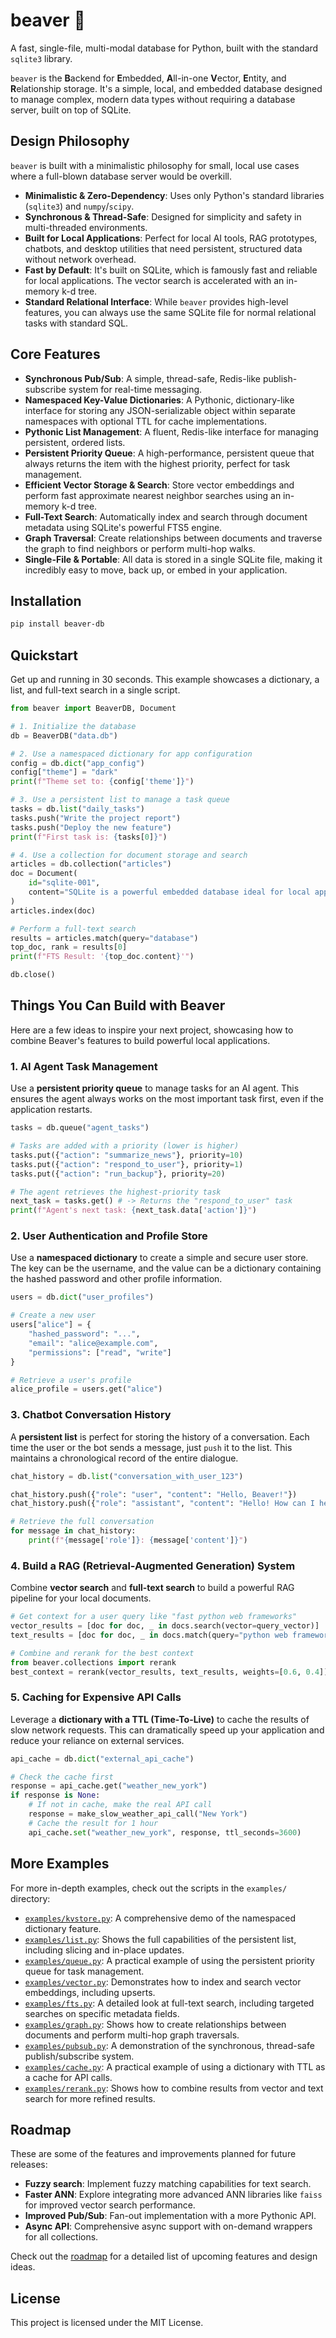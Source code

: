 # beaver 🦫

A fast, single-file, multi-modal database for Python, built with the standard `sqlite3` library.

`beaver` is the **B**ackend for **E**mbedded, **A**ll-in-one **V**ector, **E**ntity, and **R**elationship storage. It's a simple, local, and embedded database designed to manage complex, modern data types without requiring a database server, built on top of SQLite.

## Design Philosophy

`beaver` is built with a minimalistic philosophy for small, local use cases where a full-blown database server would be overkill.

  - **Minimalistic & Zero-Dependency**: Uses only Python's standard libraries (`sqlite3`) and `numpy`/`scipy`.
  - **Synchronous & Thread-Safe**: Designed for simplicity and safety in multi-threaded environments.
  - **Built for Local Applications**: Perfect for local AI tools, RAG prototypes, chatbots, and desktop utilities that need persistent, structured data without network overhead.
  - **Fast by Default**: It's built on SQLite, which is famously fast and reliable for local applications. The vector search is accelerated with an in-memory k-d tree.
  - **Standard Relational Interface**: While `beaver` provides high-level features, you can always use the same SQLite file for normal relational tasks with standard SQL.

## Core Features

  - **Synchronous Pub/Sub**: A simple, thread-safe, Redis-like publish-subscribe system for real-time messaging.
  - **Namespaced Key-Value Dictionaries**: A Pythonic, dictionary-like interface for storing any JSON-serializable object within separate namespaces with optional TTL for cache implementations.
  - **Pythonic List Management**: A fluent, Redis-like interface for managing persistent, ordered lists.
  - **Persistent Priority Queue**: A high-performance, persistent queue that always returns the item with the highest priority, perfect for task management.
  - **Efficient Vector Storage & Search**: Store vector embeddings and perform fast approximate nearest neighbor searches using an in-memory k-d tree.
  - **Full-Text Search**: Automatically index and search through document metadata using SQLite's powerful FTS5 engine.
  - **Graph Traversal**: Create relationships between documents and traverse the graph to find neighbors or perform multi-hop walks.
  - **Single-File & Portable**: All data is stored in a single SQLite file, making it incredibly easy to move, back up, or embed in your application.

## Installation

```bash
pip install beaver-db
```

## Quickstart

Get up and running in 30 seconds. This example showcases a dictionary, a list, and full-text search in a single script.

```python
from beaver import BeaverDB, Document

# 1. Initialize the database
db = BeaverDB("data.db")

# 2. Use a namespaced dictionary for app configuration
config = db.dict("app_config")
config["theme"] = "dark"
print(f"Theme set to: {config['theme']}")

# 3. Use a persistent list to manage a task queue
tasks = db.list("daily_tasks")
tasks.push("Write the project report")
tasks.push("Deploy the new feature")
print(f"First task is: {tasks[0]}")

# 4. Use a collection for document storage and search
articles = db.collection("articles")
doc = Document(
    id="sqlite-001",
    content="SQLite is a powerful embedded database ideal for local apps."
)
articles.index(doc)

# Perform a full-text search
results = articles.match(query="database")
top_doc, rank = results[0]
print(f"FTS Result: '{top_doc.content}'")

db.close()
```

## Things You Can Build with Beaver

Here are a few ideas to inspire your next project, showcasing how to combine Beaver's features to build powerful local applications.

### 1. AI Agent Task Management

Use a **persistent priority queue** to manage tasks for an AI agent. This ensures the agent always works on the most important task first, even if the application restarts.

```python
tasks = db.queue("agent_tasks")

# Tasks are added with a priority (lower is higher)
tasks.put({"action": "summarize_news"}, priority=10)
tasks.put({"action": "respond_to_user"}, priority=1)
tasks.put({"action": "run_backup"}, priority=20)

# The agent retrieves the highest-priority task
next_task = tasks.get() # -> Returns the "respond_to_user" task
print(f"Agent's next task: {next_task.data['action']}")
```

### 2. User Authentication and Profile Store

Use a **namespaced dictionary** to create a simple and secure user store. The key can be the username, and the value can be a dictionary containing the hashed password and other profile information.

```python
users = db.dict("user_profiles")

# Create a new user
users["alice"] = {
    "hashed_password": "...",
    "email": "alice@example.com",
    "permissions": ["read", "write"]
}

# Retrieve a user's profile
alice_profile = users.get("alice")
```

### 3. Chatbot Conversation History

A **persistent list** is perfect for storing the history of a conversation. Each time the user or the bot sends a message, just `push` it to the list. This maintains a chronological record of the entire dialogue.

```python
chat_history = db.list("conversation_with_user_123")

chat_history.push({"role": "user", "content": "Hello, Beaver!"})
chat_history.push({"role": "assistant", "content": "Hello! How can I help you today?"})

# Retrieve the full conversation
for message in chat_history:
    print(f"{message['role']}: {message['content']}")
```

### 4. Build a RAG (Retrieval-Augmented Generation) System

Combine **vector search** and **full-text search** to build a powerful RAG pipeline for your local documents.

```python
# Get context for a user query like "fast python web frameworks"
vector_results = [doc for doc, _ in docs.search(vector=query_vector)]
text_results = [doc for doc, _ in docs.match(query="python web framework")]

# Combine and rerank for the best context
from beaver.collections import rerank
best_context = rerank(vector_results, text_results, weights=[0.6, 0.4])
```

### 5. Caching for Expensive API Calls

Leverage a **dictionary with a TTL (Time-To-Live)** to cache the results of slow network requests. This can dramatically speed up your application and reduce your reliance on external services.

```python
api_cache = db.dict("external_api_cache")

# Check the cache first
response = api_cache.get("weather_new_york")
if response is None:
    # If not in cache, make the real API call
    response = make_slow_weather_api_call("New York")
    # Cache the result for 1 hour
    api_cache.set("weather_new_york", response, ttl_seconds=3600)
```

## More Examples

For more in-depth examples, check out the scripts in the `examples/` directory:

  - [`examples/kvstore.py`](https://www.google.com/search?q=%5Bhttps://www.google.com/search%3Fq%3Dexamples/kvstore.py%5D\(https://www.google.com/search%3Fq%3Dexamples/kvstore.py\)): A comprehensive demo of the namespaced dictionary feature.
  - [`examples/list.py`](https://www.google.com/search?q=%5Bhttps://www.google.com/search%3Fq%3Dexamples/list.py%5D\(https://www.google.com/search%3Fq%3Dexamples/list.py\)): Shows the full capabilities of the persistent list, including slicing and in-place updates.
  - [`examples/queue.py`](https://www.google.com/search?q=%5Bhttps://www.google.com/search%3Fq%3Dexamples/queue.py%5D\(https://www.google.com/search%3Fq%3Dexamples/queue.py\)): A practical example of using the persistent priority queue for task management.
  - [`examples/vector.py`](https://www.google.com/search?q=%5Bhttps://www.google.com/search%3Fq%3Dexamples/vector.py%5D\(https://www.google.com/search%3Fq%3Dexamples/vector.py\)): Demonstrates how to index and search vector embeddings, including upserts.
  - [`examples/fts.py`](https://www.google.com/search?q=%5Bhttps://www.google.com/search%3Fq%3Dexamples/fts.py%5D\(https://www.google.com/search%3Fq%3Dexamples/fts.py\)): A detailed look at full-text search, including targeted searches on specific metadata fields.
  - [`examples/graph.py`](https://www.google.com/search?q=%5Bhttps://www.google.com/search%3Fq%3Dexamples/graph.py%5D\(https://www.google.com/search%3Fq%3Dexamples/graph.py\)): Shows how to create relationships between documents and perform multi-hop graph traversals.
  - [`examples/pubsub.py`](https://www.google.com/search?q=%5Bhttps://www.google.com/search%3Fq%3Dexamples/pubsub.py%5D\(https://www.google.com/search%3Fq%3Dexamples/pubsub.py\)): A demonstration of the synchronous, thread-safe publish/subscribe system.
  - [`examples/cache.py`](https://www.google.com/search?q=%5Bhttps://www.google.com/search%3Fq%3Dexamples/cache.py%5D\(https://www.google.com/search%3Fq%3Dexamples/cache.py\)): A practical example of using a dictionary with TTL as a cache for API calls.
  - [`examples/rerank.py`](https://www.google.com/search?q=%5Bhttps://www.google.com/search%3Fq%3Dexamples/rerank.py%5D\(https://www.google.com/search%3Fq%3Dexamples/rerank.py\)): Shows how to combine results from vector and text search for more refined results.

## Roadmap

These are some of the features and improvements planned for future releases:

  - **Fuzzy search**: Implement fuzzy matching capabilities for text search.
  - **Faster ANN**: Explore integrating more advanced ANN libraries like `faiss` for improved vector search performance.
  - **Improved Pub/Sub**: Fan-out implementation with a more Pythonic API.
  - **Async API**: Comprehensive async support with on-demand wrappers for all collections.

Check out the [roadmap](https://www.google.com/search?q=roadmap.md) for a detailed list of upcoming features and design ideas.

## License

This project is licensed under the MIT License.
